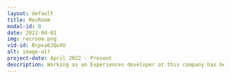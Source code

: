 ```yaml
---
layout: default
title: RecRoom
modal-id: 0
date: 2022-04-01
img: recroom.png
vid-id: Bcpxa6JQuVU
alt: image-alt
project-date: April 2022 - Present
description: Working as an Experiences developer at this company has been nothing short of amazing. Started as VR only, but now radically cross-platform, we're constantly faced with new challenges when it comes to designing for usability and engagement. I've worked on various user-facing features, enjoying a tight iteration loop with designers across the company. 
---
```

